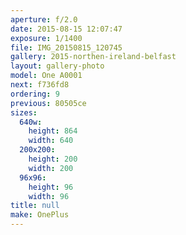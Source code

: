 ```yaml
---
aperture: f/2.0
date: 2015-08-15 12:07:47
exposure: 1/1400
file: IMG_20150815_120745
gallery: 2015-northen-ireland-belfast
layout: gallery-photo
model: One A0001
next: f736fd8
ordering: 9
previous: 80505ce
sizes:
  640w:
    height: 864
    width: 640
  200x200:
    height: 200
    width: 200
  96x96:
    height: 96
    width: 96
title: null
make: OnePlus
---
```

